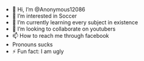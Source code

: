 - 👋 Hi, I’m @Anonymous12086
- 👀 I’m interested in Soccer
- 🌱 I’m currently learning every subject in existence
- 💞️ I’m looking to collaborate on youtubers
- 📫 How to reach me through facebook
- Pronouns sucks
- ⚡ Fun fact: I am ugly
  
<!---
Anonymous12086/Anonymous12086 is a ✨ special ✨ repository because its `README.md` (this file) appears on your GitHub profile.
You can click the Preview link to take a look at your changes.
--->
